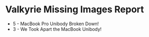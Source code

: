 # Valkyrie Missing Images Report

- 5 - MacBook Pro Unibody Broken Down!
- 3 - We Took Apart the MacBook Unibody!

